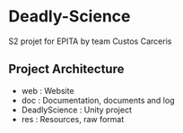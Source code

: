 # Deadly-Science
S2 projet for EPITA by team Custos Carceris

## Project Architecture
- web : Website
- doc : Documentation, documents and log
- DeadlyScience : Unity project
- res : Resources, raw format

